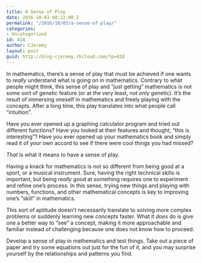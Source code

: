 ```yaml
---
title: A Sense of Play
date: 2016-10-03 08:22:00 Z
permalink: "/2016/10/03/a-sense-of-play/"
categories:
- Uncategorized
id: 418
author: CJeremy
layout: post
guid: http://blog-cjeremy.rhcloud.com/?p=418
---
```


In mathematics, there&#8217;s a sense of play that must be achieved if one wants to _really_ understand what is going on in mathematics. Contrary to what people might think, this sense of play and &#8220;just getting&#8221; mathematics is not some sort of genetic feature (or at the very least, not _only_ genetic). It&#8217;s the result of immersing oneself in mathematics and freely playing with the concepts. After a long time, this play translates into what people call &#8220;intuition&#8221;.

Have you ever opened up a graphing calculator program and tried out different functions? Have you looked at their features and thought, &#8220;this is interesting&#8221;? Have you ever opened up your mathematics book and simply read it of your own accord to see if there were cool things you had missed?

_That_ is what it means to have a sense of play.

Having a knack for mathematics is not so different from being good at a sport, or a musical instrument. Sure, having the right technical skills is important, but being _really_ good at something requires one to experiment and refine one&#8217;s process. In this sense, trying new things and playing with numbers, functions, and other mathematical concepts is key to improving one&#8217;s &#8220;skill&#8221; in mathematics.

This sort of aptitude doesn&#8217;t necessarily translate to solving more complex problems or suddenly learning new concepts faster. What it _does_ do is give one a better way to &#8220;see&#8221; a concept, making it more approachable and familiar instead of challenging because one does not know how to proceed.

Develop a sense of play in mathematics and test things. Take out a piece of paper and try some equations out just for the fun of it, and you may surprise yourself by the relationships and patterns you find.